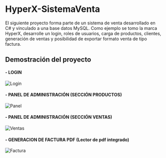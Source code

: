 # HyperX-SistemaVenta

El siguiente proyecto forma parte de un sistema de venta desarrollado en C# y vinculado a una base datos MySQL. Como ejemplo se tomo la marca HyperX, desarrolle un login, roles de usuarios, carga de productos, clientes, generación de ventas y posibilidad de exportar formato venta de tipo factura.  
 

## Demostración del proyecto

#### - LOGIN

![Login](https://res.cloudinary.com/dl0rep9zj/image/upload/v1741145202/Captura_de_pantalla_2024-02-26_095346_arrohb.png )

#### - PANEL DE ADMINISTRACIÓN (SECCIÓN PRODUCTOS)

![Panel](https://res.cloudinary.com/dl0rep9zj/image/upload/v1741145238/Captura_de_pantalla_2024-02-26_094958_ix5ewh.png)

#### - PANEL DE ADMINISTRACIÓN (SECCIÓN VENTAS)

![Ventas](https://res.cloudinary.com/dl0rep9zj/image/upload/v1741145390/Captura_de_pantalla_2024-02-26_095120_tfbjwz.png)

#### - GENERACION DE FACTURA PDF (Lector de pdf integrado)

![Factura](https://res.cloudinary.com/dl0rep9zj/image/upload/v1741145406/Captura_de_pantalla_2024-02-26_095141_goz5bi.png)
